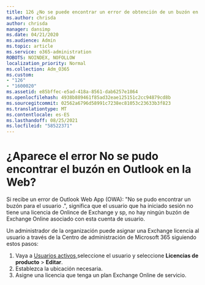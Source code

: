 ```yaml
---
title: 126 ¿No se puede encontrar un error de obtención de un buzón en OWA?
ms.author: chrisda
author: chrisda
manager: dansimp
ms.date: 04/21/2020
ms.audience: Admin
ms.topic: article
ms.service: o365-administration
ROBOTS: NOINDEX, NOFOLLOW
localization_priority: Normal
ms.collection: Adm_O365
ms.custom:
- "126"
- "1600020"
ms.assetid: e85bffec-e5ad-418a-8561-dab6257e1864
ms.openlocfilehash: 4938b889461f85ad32eae125151c2cc94879cd8b
ms.sourcegitcommit: 02562a6796d58991c7238ec81053c23633b3f823
ms.translationtype: MT
ms.contentlocale: es-ES
ms.lasthandoff: 08/25/2021
ms.locfileid: "58522371"
---
```

# <a name="getting-a-mailbox-not-found-error-in-outlook-on-the-web"></a>¿Aparece el error No se pudo encontrar el buzón en Outlook en la Web?

Si recibe un error de Outlook Web App (OWA): "No se pudo encontrar un buzón para el usuario .", significa que el usuario que ha iniciado sesión no tiene una licencia de Onlince de Exchange y sp, no hay ningún buzón de Exchange Online asociado con esta cuenta de usuario. 

Un administrador de la organización puede asignar una Exchange licencia al usuario a través de la Centro de administración de Microsoft 365 siguiendo estos pasos:

1. Vaya a [Usuarios activos,](https://portal.office.com/adminportal/home#/users)seleccione el usuario y seleccione **Licencias de producto**  >  **Editar**. 
1. Establezca la ubicación necesaria.
1. Asigne una licencia que tenga un plan Exchange Online de servicio.